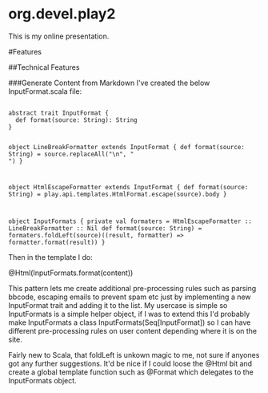 org.devel.play2
===============

This is my online presentation.

#Features

##Technical Features

###Generate Content from Markdown
I've created the below InputFormat.scala file:

<code>
abstract trait InputFormat {
  def format(source: String): String
}

object LineBreakFormatter extends InputFormat {
  def format(source: String) = source.replaceAll("\n", "<br/>")
}

object HtmlEscapeFormatter extends InputFormat {
  def format(source: String) = play.api.templates.HtmlFormat.escape(source).body
}

object InputFormats {
  private val formaters = HtmlEscapeFormatter :: LineBreakFormatter :: Nil
  def format(source: String) = formaters.foldLeft(source)((result, formatter) => formatter.format(result))
}
</code>

Then in the template I do:

@Html(InputFormats.format(content))

This pattern lets me create additional pre-processing rules such as parsing bbcode, escaping emails to prevent spam etc just by implementing a new InputFormat trait and adding it to the list. My usercase is simple so InputFormats is a simple helper object, if I was to extend this I'd probably make InputFormats a class InputFormats(Seq[InputFormat]) so I can have different pre-processing rules on user content depending where it is on the site.

Fairly new to Scala, that foldLeft is unkown magic to me, not sure if anyones got any further suggestions. It'd be nice if I could loose the @Html bit and create a global template function such as @Format which delegates to the InputFormats object.

